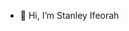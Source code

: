 - 👋 Hi, I’m Stanley Ifeorah

<!---
MERLIN-LEXAR/MERLIN-LEXAR is a ✨ special ✨ repository because its `README.md` (this file) appears on your GitHub profile.
You can click the Preview link to take a look at your changes.
--->
